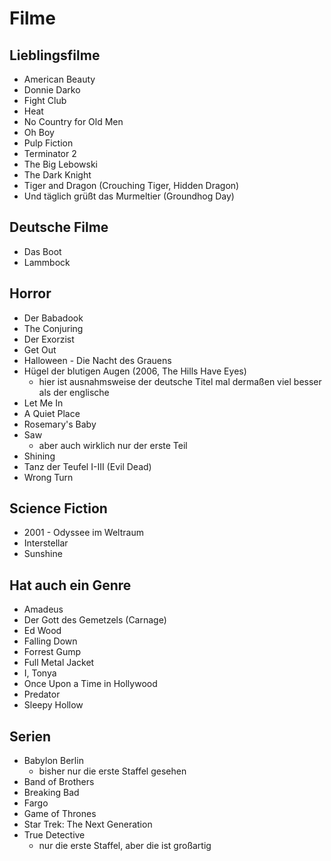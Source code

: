 # Filme
## Lieblingsfilme
- American Beauty
- Donnie Darko
- Fight Club
- Heat
- No Country for Old Men
- Oh Boy
- Pulp Fiction
- Terminator 2
- The Big Lebowski
- The Dark Knight
- Tiger and Dragon (Crouching Tiger, Hidden Dragon)
- Und täglich grüßt das Murmeltier (Groundhog Day)

## Deutsche Filme
- Das Boot
- Lammbock

## Horror
- Der Babadook
- The Conjuring
- Der Exorzist
- Get Out
- Halloween - Die Nacht des Grauens
- Hügel der blutigen Augen (2006, The Hills Have Eyes)
  - hier ist ausnahmsweise der deutsche Titel mal dermaßen viel besser als der
    englische
- Let Me In
- A Quiet Place
- Rosemary's Baby
- Saw
  - aber auch wirklich nur der erste Teil
- Shining
- Tanz der Teufel I-III (Evil Dead)
- Wrong Turn

## Science Fiction
- 2001 - Odyssee im Weltraum
- Interstellar
- Sunshine

## Hat auch ein Genre
- Amadeus
- Der Gott des Gemetzels (Carnage)
- Ed Wood
- Falling Down
- Forrest Gump
- Full Metal Jacket
- I, Tonya
- Once Upon a Time in Hollywood
- Predator
- Sleepy Hollow

## Serien
- Babylon Berlin
  - bisher nur die erste Staffel gesehen
- Band of Brothers
- Breaking Bad
- Fargo
- Game of Thrones
- Star Trek: The Next Generation
- True Detective
  - nur die erste Staffel, aber die ist großartig
